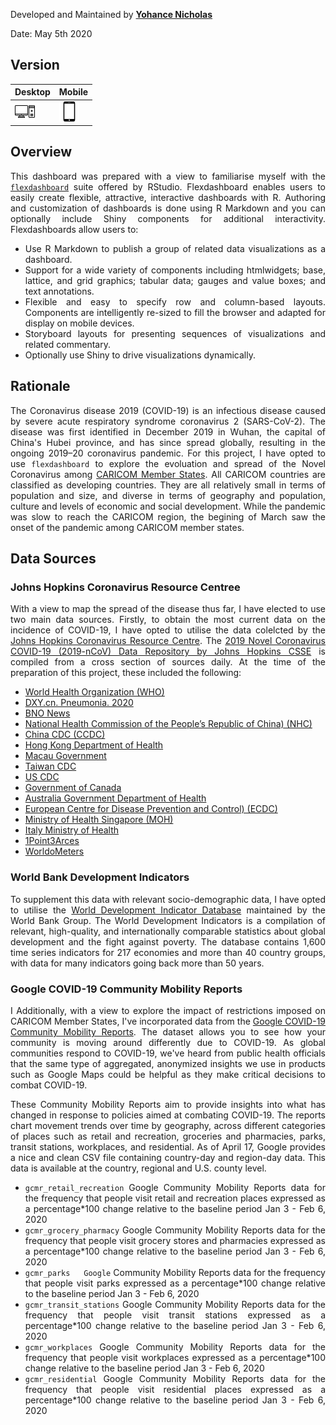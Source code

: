 Developed and Maintained by [**Yohance Nicholas**](https://www.linkedin.com/in/yohance-nicholas/)

Date: May 5th 2020

## Version

|**Desktop** | **Mobile** |
| ------------- | ------------- |
|[![Desktop Version](tower-pc.png)][1] |  [![Mobile Version](smartphone-call.png)][2]|

## Overview

This dashboard was prepared with a view to familiarise myself with the [`flexdashboard`](https://rmarkdown.rstudio.com/flexdashboard/) suite offered by RStudio. Flexdashboard enables users to easily create flexible, attractive, interactive dashboards with R. Authoring and customization of dashboards is done using R Markdown and you can optionally include Shiny components for additional interactivity. Flexdashboards allow users to:

- Use R Markdown to publish a group of related data visualizations as a dashboard.
- Support for a wide variety of components including htmlwidgets; base, lattice, and grid graphics; tabular data; gauges and value boxes; and text annotations.
- Flexible and easy to specify row and column-based layouts. Components are intelligently re-sized to fill the browser and adapted for display on mobile devices.
- Storyboard layouts for presenting sequences of visualizations and related commentary.
- Optionally use Shiny to drive visualizations dynamically.

## Rationale

The Coronavirus disease 2019 (COVID-19) is an infectious disease caused by severe acute respiratory syndrome coronavirus 2 (SARS-CoV-2). The disease was first identified in December 2019 in Wuhan, the capital of China's Hubei province, and has since spread globally, resulting in the ongoing 2019–20 coronavirus pandemic. For this project, I have opted to use `flexdashboard` to explore the evoluation and spread of the Novel Coronavirus among [CARICOM Member States](https://caricom.org/member-states-and-associate-members/). All CARICOM countries are classified as developing countries. They are all relatively small in terms of population and size, and diverse in terms of geography and population, culture and levels of economic and social development.  While the pandemic was slow to reach the CARICOM region, the begining of March saw the onset of the pandemic among CARICOM member states. 

## Data Sources

### Johns Hopkins Coronavirus Resource Centree

With a view to map the spread of the disease thus far, I have elected to use two main data sources. Firstly, to obtain the most current data on the incidence of COVID-19, I have opted to utilise the data colelcted by the [Johns Hopkins Coronavirus Resource Centre](https://coronavirus.jhu.edu/). The [2019 Novel Coronavirus COVID-19 (2019-nCoV) Data Repository by Johns Hopkins CSSE](https://github.com/CSSEGISandData/COVID-19) is compiled from a cross section of sources daily. At the time of the preparation of this project, these included the following: 

* [World Health Organization (WHO)](https://www.who.int/ )
* [DXY.cn. Pneumonia. 2020](http://3g.dxy.cn/newh5/view/pneumonia.  )
* [BNO News](https://bnonews.com/index.php/2020/02/the-latest-coronavirus-cases/  )
* [National Health Commission of the People’s Republic of China) (NHC)](http://www.nhc.gov.cn/xcs/yqtb/list_gzbd.shtml )
* [China CDC (CCDC)](http://weekly.chinacdc.cn/news/TrackingtheEpidemic.htm )
* [Hong Kong Department of Health](https://www.chp.gov.hk/en/features/102465.html )
* [Macau Government](https://www.ssm.gov.mo/portal/ )
* [Taiwan CDC](https://sites.google.com/cdc.gov.tw/2019ncov/taiwan?authuser=0 )
* [US CDC](https://www.cdc.gov/coronavirus/2019-ncov/index.html )
* [Government of Canada](https://www.canada.ca/en/public-health/services/diseases/coronavirus.html )
* [Australia Government Department of Health](https://www.health.gov.au/news/coronavirus-update-at-a-glance )
* [European Centre for Disease Prevention and Control) (ECDC)](https://www.ecdc.europa.eu/en/geographical-distribution-2019-ncov-cases )
* [Ministry of Health Singapore (MOH)](https://www.moh.gov.sg/covid-19)
* [Italy Ministry of Health](http://www.salute.gov.it/nuovocoronavirus)
* [1Point3Arces](https://coronavirus.1point3acres.com/en)
* [WorldoMeters](https://www.worldometers.info/coronavirus/)

### World Bank Development Indicators

To supplement this data with relevant socio-demographic data, I have opted to utilise the [World Development Indicator Database](http://datatopics.worldbank.org/world-development-indicators/) maintained by the World Bank Group. The World Development Indicators is a compilation of relevant, high-quality, and internationally comparable statistics about global development and the fight against poverty. The database contains 1,600 time series indicators for 217 economies and more than 40 country groups, with data for many indicators going back more than 50 years.

### Google COVID-19 Community Mobility Reports
I
Additionally, with a view to explore the impact of restrictions imposed on CARICOM Member States, I've incorporated data from the [Google COVID-19 Community Mobility Reports](https://www.google.com/covid19/mobility/). The dataset allows you to see how your community is moving around differently due to COVID-19. As global communities respond to COVID-19, we've heard from public health officials that the same type of aggregated, anonymized insights we use in products such as Google Maps could be helpful as they make critical decisions to combat COVID-19.

These Community Mobility Reports aim to provide insights into what has changed in response to policies aimed at combating COVID-19. The reports chart movement trends over time by geography, across different categories of places such as retail and recreation, groceries and pharmacies, parks, transit stations, workplaces, and residential. As of April 17, Google provides a nice and clean CSV file containing country-day and region-day data. This data is available at the country, regional and U.S. county level.

- `gcmr_retail_recreation`	Google Community Mobility Reports data for the frequency that people visit retail and recreation places expressed as a percentage*100 change relative to the baseline period Jan 3 - Feb 6, 2020
- `gcmr_grocery_pharmacy`	Google Community Mobility Reports data for the frequency that people visit grocery stores and pharmacies expressed as a percentage*100 change relative to the baseline period Jan 3 - Feb 6, 2020
- `gcmr_parks	Google` Community Mobility Reports data for the frequency that people visit parks expressed as a percentage*100 change relative to the baseline period Jan 3 - Feb 6, 2020
- `gcmr_transit_stations`	Google Community Mobility Reports data for the frequency that people visit transit stations expressed as a percentage*100 change relative to the baseline period Jan 3 - Feb 6, 2020
- `gcmr_workplaces`	Google Community Mobility Reports data for the frequency that people visit workplaces expressed as a percentage*100 change relative to the baseline period Jan 3 - Feb 6, 2020
- `gcmr_residential`	Google Community Mobility Reports data for the frequency that people visit residential places expressed as a percentage*100 change relative to the baseline period Jan 3 - Feb 6, 2020

[1]: https://yohance-nicholas.github.io/caricom_covid19_dashboard/3_caricom_covid19_flexdashboard_V3.html
[2]: https://yohance-nicholas.github.io/caricom_covid19_dashboard/3_caricom_covid19_flexdashboard_V4.html

<style>
body {
text-align: justify}
</style>

